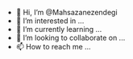 - 👋 Hi, I’m @Mahsazanezendegi
- 👀 I’m interested in ...
- 🌱 I’m currently learning ...
- 💞️ I’m looking to collaborate on ...
- 📫 How to reach me ...

<!---
Mahsazanezendegi/Mahsazanezendegi is a ✨ special ✨ repository because its `README.md` (this file) appears on your GitHub profile.
You can click the Preview link to take a look at your changes.
--->
